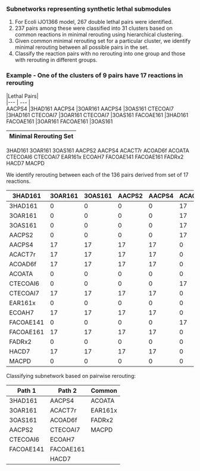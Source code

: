 ### Subnetworks representing synthetic lethal submodules

1. For Ecoli iJO1366 model, 267 double lethal pairs were identified. 
2. 237 pairs among these were classified into 31 clusters based on common reactions in minimal rerouting using hierarchical clustering. 
3. Given common minimal rerouting set for a particular cluster, we identify minimal rerouting between all possible pairs in the set.
4. Classify the reaction pairs with no rerouting into one group and those with rerouting in different groups.

### Example - One of the clusters of 9 pairs have 17 reactions in rerouting 

|Lethal Pairs|             
|--- | --- |                 
AACPS4	|3HAD161
AACPS4	|3OAR161
AACPS4	|3OAS161
CTECOAI7	|3HAD161
CTECOAI7	|3OAR161
CTECOAI7	|3OAS161
FACOAE161	|3HAD161
FACOAE161	|3OAR161
FACOAE161	|3OAS161

|Minimal Rerouting Set| 
|---|
3HAD161
3OAR161
3OAS161
AACPS2
AACPS4
ACACT7r
ACOAD6f
ACOATA
CTECOAI6
CTECOAI7
EAR161x
ECOAH7
FACOAE141
FACOAE161
FADRx2
HACD7
MACPD

We identify rerouting between each of the 136 pairs derived from set of 17 reactions.

| 3HAD161   | 3OAR161 | 3OAS161 | AACPS2 | AACPS4 | ACACT7r | ACOAD6f | ACOATA | CTECOAI6 | CTECOAI7 | EAR161x | ECOAH7 | FACOAE141 | FACOAE161 | FADRx2 | HACD7 | MACPD |   |
|------------|----------|----------|---------|---------|----------|----------|---------|-----------|-----------|----------|---------|------------|------------|---------|--------|--------|---|
| 3HAD161   | 0        | 0        | 0       | 0       | 17       | 17       | 17      | 0         | 0         | 17       | 0       | 17         | 0          | 17      | 0      | 17     | 0 |
| 3OAR161   | 0        | 0        | 0       | 0       | 17       | 17       | 17      | 0         | 0         | 17       | 0       | 17         | 0          | 17      | 0      | 17     | 0 |
| 3OAS161   | 0        | 0        | 0       | 0       | 17       | 17       | 17      | 0         | 0         | 17       | 0       | 17         | 0          | 17      | 0      | 17     | 0 |
| AACPS2    | 0        | 0        | 0       | 0       | 17       | 17       | 17      | 0         | 0         | 17       | 0       | 17         | 0          | 17      | 0      | 17     | 0 |
| AACPS4    | 17       | 17       | 17      | 17      | 0        | 0        | 0       | 0         | 17        | 0        | 0       | 0          | 17         | 0       | 0      | 0      | 0 |
| ACACT7r   | 17       | 17       | 17      | 17      | 0        | 0        | 0       | 0         | 17        | 0        | 0       | 0          | 17         | 0       | 0      | 0      | 0 |
| ACOAD6f   | 17       | 17       | 17      | 17      | 0        | 0        | 0       | 0         | 17        | 0        | 0       | 0          | 17         | 0       | 0      | 0      | 0 |
| ACOATA    | 0        | 0        | 0       | 0       | 0        | 0        | 0       | 0         | 0         | 0        | 0       | 0          | 0          | 0       | 0      | 0      | 0 |
| CTECOAI6  | 0        | 0        | 0       | 0       | 17       | 17       | 17      | 0         | 0         | 17       | 0       | 17         | 0          | 17      | 0      | 17     | 0 |
| CTECOAI7  | 17       | 17       | 17      | 17      | 0        | 0        | 0       | 0         | 17        | 0        | 0       | 0          | 17         | 0       | 0      | 0      | 0 |
| EAR161x   | 0        | 0        | 0       | 0       | 0        | 0        | 0       | 0         | 0         | 0        | 0       | 0          | 0          | 0       | 0      | 0      | 0 |
| ECOAH7    | 17       | 17       | 17      | 17      | 0        | 0        | 0       | 0         | 17        | 0        | 0       | 0          | 17         | 0       | 0      | 0      | 0 |
| FACOAE141 | 0        | 0        | 0       | 0       | 17       | 17       | 17      | 0         | 0         | 17       | 0       | 17         | 0          | 17      | 0      | 17     | 0 |
| FACOAE161 | 17       | 17       | 17      | 17      | 0        | 0        | 0       | 0         | 17        | 0        | 0       | 0          | 17         | 0       | 0      | 0      | 0 |
| FADRx2    | 0        | 0        | 0       | 0       | 0        | 0        | 0       | 0         | 0         | 0        | 0       | 0          | 0          | 0       | 0      | 0      | 0 |
| HACD7     | 17       | 17       | 17      | 17      | 0        | 0        | 0       | 0         | 17        | 0        | 0       | 0          | 17         | 0       | 0      | 0      | 0 |
| MACPD     | 0        | 0        | 0       | 0       | 0        | 0        | 0       | 0         | 0         | 0        | 0       | 0          | 0          | 0       | 0      | 0      | 0 |


Classifying subnetwork based on pairwise rerouting:

| Path 1     | Path 2     | Common   |
|------------|------------|----------|
| 3HAD161   | AACPS4    | ACOATA  |
| 3OAR161   | ACACT7r   | EAR161x |
| 3OAS161   | ACOAD6f   | FADRx2  |
| AACPS2    | CTECOAI7  | MACPD   |
| CTECOAI6  | ECOAH7    |          |
| FACOAE141 | FACOAE161 |          |
|            | HACD7     |          |
